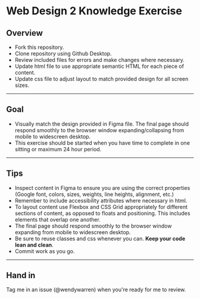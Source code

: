 # Web Design 2 Knowledge Exercise

## Overview

- Fork this repository.
- Clone repository using Github Desktop.
- Review included files for errors and make changes where necessary.
- Update html file to use appropriate semantic HTML for each piece of content.
- Update css file to adjust layout to match provided design for all screen sizes.

---

## Goal

- Visually match the design provided in Figma file. The final page should respond smoothly to the browser window expanding/collapsing from mobile to widescreen desktop.
- This exercise should be started when you have time to complete in one sitting or maximum 24 hour period.

---

## Tips

- Inspect content in Figma to ensure you are using the correct properties (Google font, colors, sizes, weights, line heights, alignment, etc.)
- Remember to include accessibility attributes where necessary in html.
- To layout content use Flexbox and CSS Grid appropriately for different sections of content, as opposed to floats and positioning. This includes elements that overlap one another.
- The final page should respond smoothly to the browser window expanding from mobile to widescreen desktop.
- Be sure to reuse classes and css whenever you can. **Keep your code lean and clean**.
- Commit work as you go.

---

## Hand in

Tag me in an issue (@wendywarren) when you're ready for me to review.
